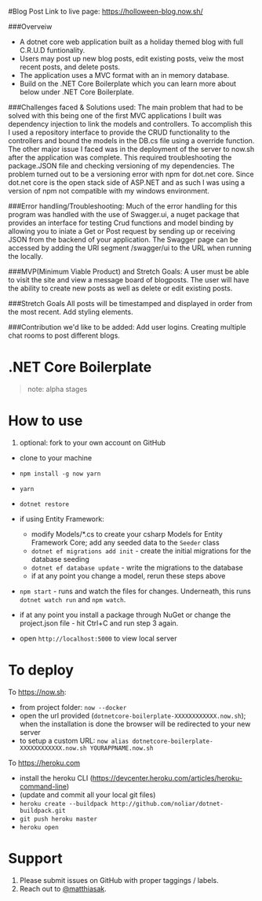 #Blog Post 
Link to live page: https://holloween-blog.now.sh/

###Overveiw
- A dotnet core web application built as a holiday themed blog with full C.R.U.D funtionality.
- Users may post up new blog posts, edit existing posts, veiw the most recent posts, and delete posts.
- The application uses a MVC format with an in memory database. 
- Build on the .NET Core Boilerplate which you can learn more about below under .NET Core Boilerplate.

###Challenges faced & Solutions used: 
The main problem that had to be solved with this being one of the first MVC applications I built was dependency injection to link the models and controllers. To accomplish this I used a repository interface to provide the CRUD functionality to the controllers and bound the models in the DB.cs file using a override function. 
The other major issue I faced was in the deployment of the server to now.sh after the application was complete. This required troubleshooting the package.JSON file and checking versioning of my dependencies. The problem turned out to be a versioning error with npm for dot.net core. Since dot.net core is the open stack side of ASP.NET and as such I was using a version of npm not compatible with my windows environment. 

###Error handling/Troubleshooting:
Much of the error handling for this program was handled with the use of Swagger.ui, a nuget package that provides an interface for testing Crud functions and model binding by allowing you to iniate a Get or Post request by sending up or receiving JSON from the backend of your application.  The Swagger page can be accessed by adding the URI segment /swagger/ui to the URL when running the locally. 


###MVP(Minimum Viable Product) and Stretch Goals: 
A user must be able to visit the site and view a message board of blogposts. 
The user will have the ability to create new posts as well as delete or edit existing posts. 

###Stretch Goals
All posts will be timestamped and displayed in order from the most recent. 
Add styling elements. 

###Contribution we'd like to be added:
Add user logins.
Creating multiple chat rooms to post different blogs. 




# .NET Core Boilerplate

> note: alpha stages

# How to use

1. optional: fork to your own account on GitHub
-  clone to your machine
- `npm install -g now yarn`
- `yarn`
- `dotnet restore`
- if using Entity Framework:

    - modify Models/*.cs to create your csharp Models for Entity Framework Core; add any seeded data to the `Seeder` class
    - `dotnet ef migrations add init` - create the initial migrations for the database seeding
    - `dotnet ef database update` - write the migrations to the database
    - if at any point you change a model, rerun these steps above

- `npm start` - runs and watch the files for changes. Underneath, this runs `dotnet watch run` and `npm watch`.
- if at any point you install a package through NuGet or change the project.json file - hit Ctrl+C and run step 3 again.
- open `http://localhost:5000` to view local server

# To deploy

To https://now.sh:

- from project folder: `now --docker`
- open the url provided (`dotnetcore-boilerplate-XXXXXXXXXXXX.now.sh`); when the installation is done the browser will be redirected to your new server
- to setup a custom URL: `now alias dotnetcore-boilerplate-XXXXXXXXXXXX.now.sh YOURAPPNAME.now.sh`

To https://heroku.com

- install the heroku CLI (https://devcenter.heroku.com/articles/heroku-command-line)
- (update and commit all your local git files)
- `heroku create --buildpack http://github.com/noliar/dotnet-buildpack.git`
- `git push heroku master`
- `heroku open`

# Support

1. Please submit issues on GitHub with proper taggings / labels.
2. Reach out to [@matthiasak](https://twitter.com/matthiasak).
